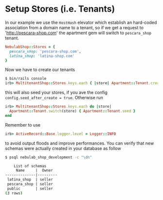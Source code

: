 # Setup Stores (i.e. Tenants)

In our example we use the `HostHash` elevator which establish an hard-coded association from a
domain name to a tenant, so if we get a request to 'http://pescara-shop.com' the
apartment gem will switch to `pescara_shop` tenant.

```ruby
NebulabShop::Stores = {
  pescara_shop: 'pescara-shop.com',
  latina_shop: 'latina-shop.com'
}
```

Now we have to create our tenants

```ruby
$ bin/rails console
irb> MultitenantShop::Stores.keys.each { |store| Apartment::Tenant.create(store) }
```

this will also seed your stores, if you ave the config `config.seed_after_create = true`.
Otherwise run

```ruby
irb> MultitenantShop::Stores.keys.each do |store|
  Apartment::Tenant.switch(store) { Apartment::Tenant.seed }
end
```

Remember to use 

```ruby
irb> ActiveRecord::Base.logger.level = Logger::INFO
```

to avoid output floods and improve performances.
You can verify that new schemas were actually created in your database as follow

```sh
$ psql nebulab_shop_development -c "\dn"

    List of schemas
     Name     |  Owner
--------------|---------
 latina_shop  | seller
 pescara_shop | seller
 public       | seller
(3 rows)
```

